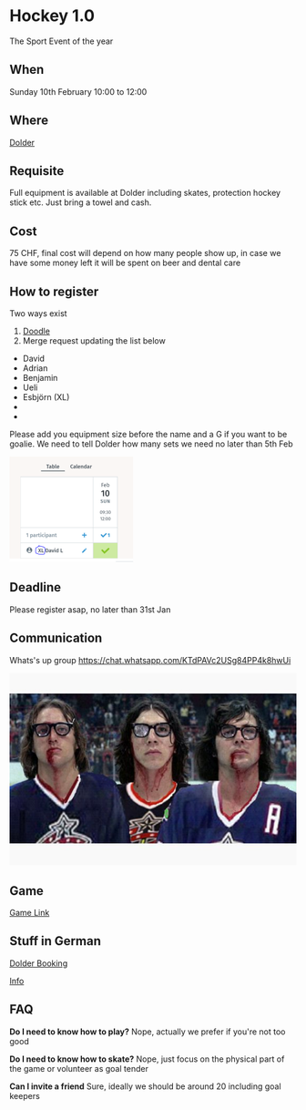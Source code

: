 # Hockey 1.0

The Sport Event of the year

## When
Sunday 10th February 10:00 to 12:00

## Where
[Dolder](https://www.doldersports.com/en/winter-front-page-en/ice-skating-rink/ "Title") 

## Requisite
Full equipment is available at Dolder including skates, protection hockey stick etc. Just bring a towel and cash.

## Cost
75 CHF, final cost will depend on how many people show up, in case we have some money left it will be spent on beer and dental care

## How to register
Two ways exist

1. [Doodle](https://doodle.com/poll/ttvskx8gsmmtswzr "Title")
2. Merge request updating the list below

* David
* Adrian
* Benjamin
* Ueli 
* Esbjörn (XL)
* 
* 


Please add you equipment size before the name and a G if you want to be goalie. We need to tell Dolder how many sets we need no later than 5th Feb

![Alt text](doodle.PNG)

## Deadline
Please register asap, no later than 31st Jan

## Communication
Whats's up group https://chat.whatsapp.com/KTdPAVc2USg84PP4k8hwUi

![Alt text](hanson.jpg)

## Game
[Game Link](https://dlilljegren.github.io/hockey/game/)

## Stuff in German

[Dolder Booking](Booking.pdf)

[Info](Plauschhockey2018_19.pdf)


## FAQ

__Do I need to know how to play?__
Nope, actually we prefer if you're not too good

__Do I need to know how to skate?__
Nope, just focus on the physical part of the game or volunteer as goal tender

__Can I invite a friend__
Sure, ideally we should be around 20 including goal keepers


